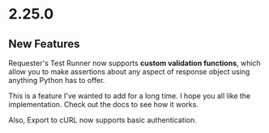 # 2.25.0

## New Features

Requester's Test Runner now supports **custom validation functions**, which allow you to make assertions about any aspect of response object using anything Python has to offer.

This is a feature I've wanted to add for a long time. I hope you all like the implementation. Check out the docs to see how it works.

Also, Export to cURL now supports basic authentication.
